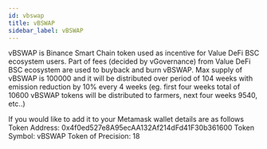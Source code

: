 ```yaml
---
id: vbswap
title: vBSWAP
sidebar_label: vBSWAP
---
```




vBSWAP is Binance Smart Chain token used as incentive for Value DeFi BSC ecosystem users.
Part of fees (decided by vGovernance) from Value DeFi BSC ecosystem are used to buyback and burn vBSWAP.
Max supply of vBSWAP is 100000 and it will be distributed over period of 104 weeks with emission reduction by 10% every 4 weeks
(eg. first four weeks total of 10600 vBSWAP tokens will be distributed to farmers, next four weeks 9540, etc..)

If you would like to add it to your Metamask wallet details are as follows
Token Address: 0x4f0ed527e8A95ecAA132Af214dFd41F30b361600
Token Symbol: vBSWAP
Token of Precision: 18

